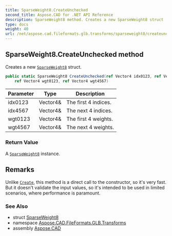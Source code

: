 ```yaml
---
title: SparseWeight8.CreateUnchecked
second_title: Aspose.CAD for .NET API Reference
description: SparseWeight8 method. Creates a new SparseWeight8 struct
type: docs
weight: 40
url: /net/aspose.cad.fileformats.glb.transforms/sparseweight8/createunchecked/
---
```

## SparseWeight8.CreateUnchecked method

Creates a new [`SparseWeight8`](../) struct.

```csharp
public static SparseWeight8 CreateUnchecked(ref Vector4 idx0123, ref Vector4 idx4567, 
    ref Vector4 wgt0123, ref Vector4 wgt4567)
```

| Parameter | Type | Description |
| --- | --- | --- |
| idx0123 | Vector4& | The first 4 indices. |
| idx4567 | Vector4& | The next 4 indices. |
| wgt0123 | Vector4& | The first 4 weights. |
| wgt4567 | Vector4& | The next 4 weights. |

### Return Value

A [`SparseWeight8`](../) instance.

## Remarks

Unlike [`Create`](../create/), this method is a direct call to the constructor, so it's very fast. But it doesn't validate the input values, so it's intended to be used in limited scenarios, where performance is paramount.

### See Also

* struct [SparseWeight8](../)
* namespace [Aspose.CAD.FileFormats.GLB.Transforms](../../../aspose.cad.fileformats.glb.transforms/)
* assembly [Aspose.CAD](../../../)


